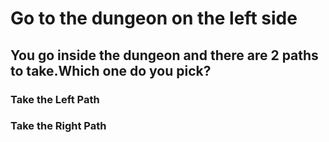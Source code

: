 # Go to the dungeon on the left side
## You go inside the dungeon and there are 2 paths to take.Which one do you pick?
### Take the Left Path
### Take the Right Path